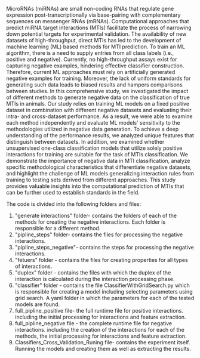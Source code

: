 
MicroRNAs (miRNAs) are small non-coding RNAs that regulate gene expression post-transcriptionally via base-pairing with complementary sequences on messenger RNAs (mRNAs). Computational approaches that predict miRNA target interactions (MTIs) facilitate the process of 
narrowing down potential targets for experimental validation. The availability of new datasets of high-throughput, direct MTIs has led to the development of machine learning (ML) based methods for MTI prediction. To train an ML algorithm, there is a need to 
supply entries from all class labels (i.e., positive and negative). 
Currently, no high-throughput assays exist for capturing negative examples, hindering effective classifier construction. Therefore, current ML approaches must rely on artificially generated negative examples for training. 
Moreover, the lack of uniform standards for generating such data leads to biased results and hampers comparisons between studies.
In this comprehensive study, we investigated the impact of different methods to generate negative data on the classification of true MTIs in animals. 
Our study relies on training ML models on a fixed positive dataset in combination with different negative datasets and evaluating their intra- and cross-dataset performance. 
As a result, we were able to examine each method independently and evaluate ML models’ sensitivity to the methodologies utilized in negative data generation. To achieve a deep understanding of the performance results, 
we analyzed unique features that distinguish
between datasets. In addition, we examined whether unsupervised one-class classification models that utilize solely positive interactions for training are suitable for the task of MTIs classification. 
We demonstrate the importance of negative data in MTI classification, analyze specific methodological characteristics that differentiate negative datasets, and highlight the challenge of ML models generalizing interaction rules 
from training to testing sets derived from different approaches.  This study provides valuable insights into the computational prediction of MTIs that can be further used to establish standards in the field.

The code is divided into the following folders and files:
1. "generate interactions" folder- contains the folders of each of the methods for creating the negative interactions. Each folder is responsible for a different method.
2. "pipline_steps" folder- contains the files for processing the negative interactions.
3. "pipline_steps_negative"- contains the steps for processing the negative interactions.
4. "fetuers" folder - contains the files for creating properties for all types of interactions.
5. "duplex" folder - contains the files with which the duplex of the interaction is calculated during the interaction processing phase.
6. "classifier" folder - contains the file ClassifierWithGridSearch.py which is responsible for creating a model including selecting parameters using grid search. A yaml folder in which the parameters for each of the tested models are found.
7. full_pipline_positive file- the full runtime file for positive interactions. including the initial processing for interactions and feature extraction.
7. full_pipline_negative file - the complete runtime file for negative interactions. including the creation of the interactions for each of the methods, the initial processing for interactions and feature extraction.
8. Classifiers_Cross_Validation_Runing file- contains the experiment itself. Running the models and creating them as well as extracting the results.
